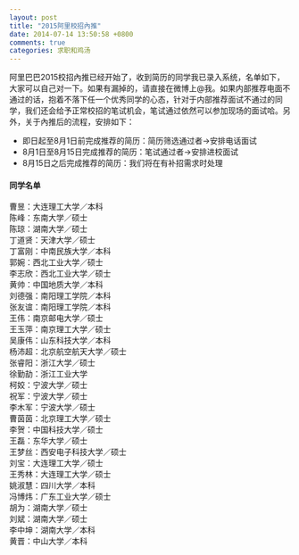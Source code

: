 ```yaml
---
layout: post
title: "2015阿里校招內推"
date: 2014-07-14 13:50:58 +0800
comments: true
categories: 求职和鸡汤
---
```


阿里巴巴2015校招內推已经开始了，收到简历的同学我已录入系统，名单如下，大家可以自己对一下。如果有漏掉的，请直接在微博上@我。如果内部推荐电面不通过的话，抱着不落下任一个优秀同学的心态，针对于内部推荐面试不通过的同学，我们还会给予正常校招的笔试机会，笔试通过依然可以参加现场的面试哈。另外，关于內推后的流程，安排如下：

- 即日起至8月1日前完成推荐的简历：简历筛选通过者->安排电话面试
- 8月1日至8月15日完成推荐的简历：笔试通过者->安排进校面试
- 8月15日之后完成推荐的简历：我们将在有补招需求时处理

<!--more-->
#### 同学名单
曹昱：大连理工大学／本科<br/>
陈峰：东南大学／硕士<br/>
陈琼：湖南大学／硕士<br/>
丁道贤：天津大学／硕士<br/>
丁富刚：中南民族大学／本科<br/>
郭婉：西北工业大学／硕士<br/>
李志欣：西北工业大学／硕士<br/>
黄帅：中国地质大学／本科<br/>
刘德强：南阳理工学院／本科<br/>
张友谊：南阳理工学院／本科<br/>
王伟：南京邮电大学／硕士<br/>
王玉萍：南京理工大学／硕士<br/>
吴康伟：山东科技大学／本科<br/>
杨沛超：北京航空航天大学／硕士<br/>
张睿阳：浙江大学／硕士<br/>
徐勤劼：浙江工业大学<br/>
柯姣：宁波大学／硕士<br/>
祝军：宁波大学／硕士<br/>
李木军：宁波大学／硕士<br/>
曹茵茵：北京理工大学／硕士<br/>
李贺：中国科技大学／硕士<br/>
王磊：东华大学／硕士<br/>
王梦丝：西安电子科技大学／硕士<br/>
刘宝：大连理工大学／硕士<br/>
王秀林：大连理工大学／硕士<br/>
姚淑慧：四川大学／本科<br/>
冯博炜：广东工业大学／硕士<br/>
胡为：湖南大学／硕士<br/>
刘斌：湖南大学／硕士<br/>
李中坤：湖南大学／本科<br/>
黄晋：中山大学／本科<br/>